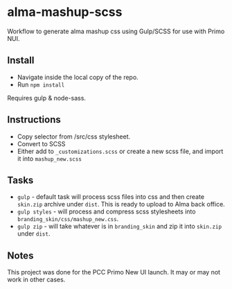 # alma-mashup-scss
Workflow to generate alma mashup css using Gulp/SCSS for use with Primo NUI.

## Install
- Navigate inside the local copy of the repo.
- Run `npm install`

Requires gulp & node-sass. 

## Instructions
- Copy selector from /src/css stylesheet. 
- Convert to SCSS
- Either add to `_customizations.scss` or create a new scss file, and import it into `mashup_new.scss`

## Tasks
- `gulp` - default task will process scss files into css and then create `skin.zip` archive under `dist`. This is ready to upload to Alma back office. 
- `gulp styles` - will process and compress scss stylesheets into `branding_skin/css/mashup_new.css`.
- `gulp zip` - will take whatever is in `branding_skin` and zip it into `skin.zip` under `dist`.

## Notes
This project was done for the PCC Primo New UI launch. It may or may not work in other cases. 